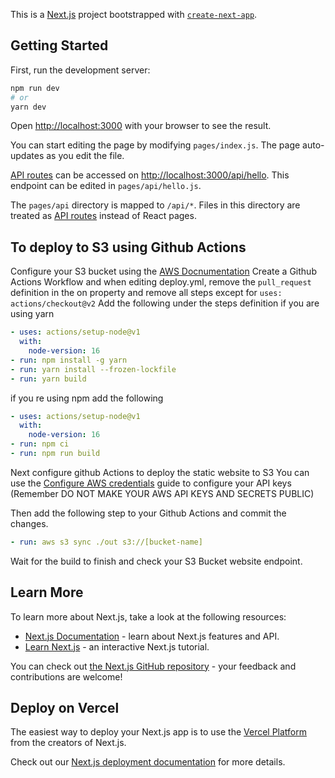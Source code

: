 This is a [Next.js](https://nextjs.org/) project bootstrapped with [`create-next-app`](https://github.com/vercel/next.js/tree/canary/packages/create-next-app).

## Getting Started

First, run the development server:

```bash
npm run dev
# or
yarn dev
```

Open [http://localhost:3000](http://localhost:3000) with your browser to see the result.

You can start editing the page by modifying `pages/index.js`. The page auto-updates as you edit the file.

[API routes](https://nextjs.org/docs/api-routes/introduction) can be accessed on [http://localhost:3000/api/hello](http://localhost:3000/api/hello). This endpoint can be edited in `pages/api/hello.js`.

The `pages/api` directory is mapped to `/api/*`. Files in this directory are treated as [API routes](https://nextjs.org/docs/api-routes/introduction) instead of React pages.

## To deploy to S3 using Github Actions
Configure your S3 bucket using the [AWS Docnumentation](https://docs.aws.amazon.com/AmazonS3/latest/userguide/HostingWebsiteOnS3Setup.html)
Create a Github Actions Workflow and when editing deploy.yml, remove the `pull_request` definition in the on property and remove all steps except for `uses: actions/checkout@v2`
Add the following under the steps definition if you are using yarn

```yaml
- uses: actions/setup-node@v1
  with:
    node-version: 16
- run: npm install -g yarn
- run: yarn install --frozen-lockfile
- run: yarn build
```

if you re using npm add the following 

```yaml
- uses: actions/setup-node@v1
  with:
    node-version: 16
- run: npm ci
- run: npm run build
```

Next configure github Actions to deploy the static website to S3
You can use the [Configure AWS credentials](https://github.com/aws-actions/configure-aws-credentials/blob/master/README.md) guide to configure your API keys (Remember DO NOT MAKE YOUR AWS API KEYS AND SECRETS PUBLIC)

Then add the following step to your Github Actions and commit the changes.

```yaml
- run: aws s3 sync ./out s3://[bucket-name]
```

Wait for the build to finish and check your S3 Bucket website endpoint.

## Learn More

To learn more about Next.js, take a look at the following resources:

- [Next.js Documentation](https://nextjs.org/docs) - learn about Next.js features and API.
- [Learn Next.js](https://nextjs.org/learn) - an interactive Next.js tutorial.

You can check out [the Next.js GitHub repository](https://github.com/vercel/next.js/) - your feedback and contributions are welcome!

## Deploy on Vercel

The easiest way to deploy your Next.js app is to use the [Vercel Platform](https://vercel.com/new?utm_medium=default-template&filter=next.js&utm_source=create-next-app&utm_campaign=create-next-app-readme) from the creators of Next.js.

Check out our [Next.js deployment documentation](https://nextjs.org/docs/deployment) for more details.
